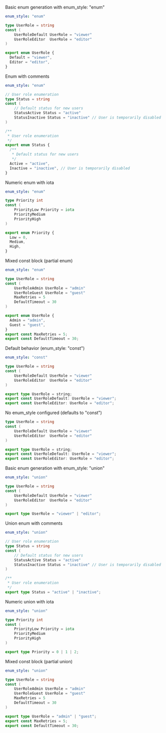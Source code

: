 Basic enum generation with enum_style: "enum"

```yaml
enum_style: "enum"
```

```go
type UserRole = string
const (
    UserRoleDefault UserRole = "viewer"
    UserRoleEditor  UserRole = "editor"
)
```

```ts
export enum UserRole {
  Default = "viewer",
  Editor = "editor",
}
```

Enum with comments

```yaml
enum_style: "enum"
```

```go
// User role enumeration
type Status = string
const (
    // Default status for new users
    StatusActive Status = "active"
    StatusInactive Status = "inactive" // User is temporarily disabled
)
```

```ts
/**
 * User role enumeration
 */
export enum Status {
  /**
   * Default status for new users
   */
  Active = "active",
  Inactive = "inactive", // User is temporarily disabled
}
```

Numeric enum with iota

```yaml
enum_style: "enum"
```

```go
type Priority int
const (
    PriorityLow Priority = iota
    PriorityMedium
    PriorityHigh
)
```

```ts
export enum Priority {
  Low = 0,
  Medium,
  High,
}
```

Mixed const block (partial enum)

```yaml
enum_style: "enum"
```

```go
type UserRole = string
const (
    UserRoleAdmin UserRole = "admin"
    UserRoleGuest UserRole = "guest"
    MaxRetries = 5
    DefaultTimeout = 30
)
```

```ts
export enum UserRole {
  Admin = "admin",
  Guest = "guest",
}
export const MaxRetries = 5;
export const DefaultTimeout = 30;
```

Default behavior (enum_style: "const")

```yaml
enum_style: "const"
```

```go
type UserRole = string
const (
    UserRoleDefault UserRole = "viewer"
    UserRoleEditor  UserRole = "editor"
)
```

```ts
export type UserRole = string;
export const UserRoleDefault: UserRole = "viewer";
export const UserRoleEditor: UserRole = "editor";
```

No enum_style configured (defaults to "const")

```go
type UserRole = string
const (
    UserRoleDefault UserRole = "viewer"
    UserRoleEditor  UserRole = "editor"
)
```

```ts
export type UserRole = string;
export const UserRoleDefault: UserRole = "viewer";
export const UserRoleEditor: UserRole = "editor";
```

Basic enum generation with enum_style: "union"

```yaml
enum_style: "union"
```

```go
type UserRole = string
const (
    UserRoleDefault UserRole = "viewer"
    UserRoleEditor  UserRole = "editor"
)
```

```ts
export type UserRole = "viewer" | "editor";
```

Union enum with comments

```yaml
enum_style: "union"
```

```go
// User role enumeration
type Status = string
const (
    // Default status for new users
    StatusActive Status = "active"
    StatusInactive Status = "inactive" // User is temporarily disabled
)
```

```ts
/**
 * User role enumeration
 */
export type Status = "active" | "inactive";
```

Numeric union with iota

```yaml
enum_style: "union"
```

```go
type Priority int
const (
    PriorityLow Priority = iota
    PriorityMedium
    PriorityHigh
)
```

```ts
export type Priority = 0 | 1 | 2;
```

Mixed const block (partial union)

```yaml
enum_style: "union"
```

```go
type UserRole = string
const (
    UserRoleAdmin UserRole = "admin"
    UserRoleGuest UserRole = "guest"
    MaxRetries = 5
    DefaultTimeout = 30
)
```

```ts
export type UserRole = "admin" | "guest";
export const MaxRetries = 5;
export const DefaultTimeout = 30;
```
